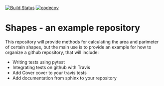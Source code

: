 [![Build Status](https://travis-ci.org/bannanc/shapes2.svg?branch=master)](https://travis-ci.org/bannanc/shapes2) [![codecov](https://codecov.io/gh/bannanc/shapes2/branch/master/graph/badge.svg)](https://codecov.io/gh/bannanc/shapes2)
# Shapes - an example repository

This repository will provide methods for calculating the area and parimeter of certain shapes, but the main use
is to provide an example for how to organize a github repository, that will include:

* Writing tests using pytest
* Integrating tests on github with Travis
* Add Cover cover to your travis tests
* Add documentation from sphinx to your repository


